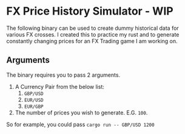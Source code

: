 # FX Price History Simulator - WIP
The following binary can be used to create dummy historical data for various FX crosses.
I created this to practice my rust and to generate constantly changing prices for an FX Trading game I am working on. 

## Arguments
The binary requires you to pass 2 arguments.

1) A Currency Pair from the below list:
   1) `GBP/USD`
   2) `EUR/USD`
   3) `EUR/GBP`
2) The number of prices you wish to generate. E.G. `100`.

So for example, you could pass `cargo run -- GBP/USD 1200`
